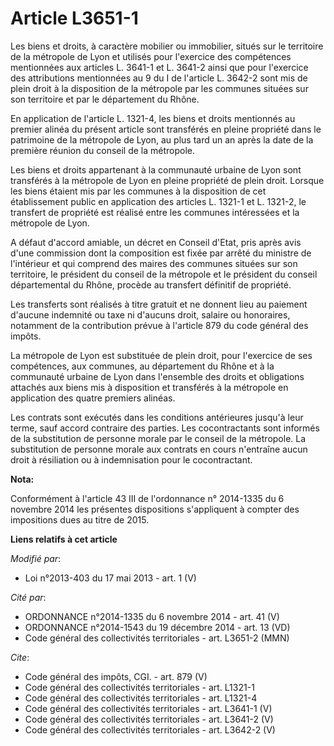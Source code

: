 # Article L3651-1

Les biens et droits, à caractère mobilier ou immobilier, situés sur le territoire de la métropole de Lyon et utilisés pour
l'exercice des compétences mentionnées aux articles L. 3641-1 et L. 3641-2 ainsi que pour l'exercice des attributions
mentionnées au 9 du I de l'article L. 3642-2 sont mis de plein droit à la disposition de la métropole par les communes
situées sur son territoire et par le département du Rhône.

En application de l'article L. 1321-4, les biens et droits mentionnés au premier alinéa du présent article sont transférés en
pleine propriété dans le patrimoine de la métropole de Lyon, au plus tard un an après la date de la première réunion du
conseil de la métropole.

Les biens et droits appartenant à la communauté urbaine de Lyon sont transférés à la métropole de Lyon en pleine propriété de
plein droit. Lorsque les biens étaient mis par les communes à la disposition de cet établissement public en application des
articles L. 1321-1 et L. 1321-2, le transfert de propriété est réalisé entre les communes intéressées et la métropole de
Lyon.

A défaut d'accord amiable, un décret en Conseil d'Etat, pris après avis d'une commission dont la composition est fixée par
arrêté du ministre de l'intérieur et qui comprend des maires des communes situées sur son territoire, le président du conseil
de la métropole et le président du conseil départemental du Rhône, procède au transfert définitif de propriété.

Les transferts sont réalisés à titre gratuit et ne donnent lieu au paiement d'aucune indemnité ou taxe ni d'aucuns droit,
salaire ou honoraires, notamment de la contribution prévue à l'article 879 du code général des impôts.

La métropole de Lyon est substituée de plein droit, pour l'exercice de ses compétences, aux communes, au département du Rhône
et à la communauté urbaine de Lyon dans l'ensemble des droits et obligations attachés aux biens mis à disposition et
transférés à la métropole en application des quatre premiers alinéas.

Les contrats sont exécutés dans les conditions antérieures jusqu'à leur terme, sauf accord contraire des parties. Les
cocontractants sont informés de la substitution de personne morale par le conseil de la métropole. La substitution de
personne morale aux contrats en cours n'entraîne aucun droit à résiliation ou à indemnisation pour le cocontractant.

**Nota:**

Conformément à l'article 43 III de l'ordonnance n° 2014-1335 du 6 novembre 2014 les présentes dispositions s'appliquent à
compter des impositions dues au titre de 2015.

**Liens relatifs à cet article**

_Modifié par_:

  - Loi n°2013-403 du 17 mai 2013 - art. 1 (V)

_Cité par_:

  - ORDONNANCE n°2014-1335 du 6 novembre 2014 - art. 41 (V)
  - ORDONNANCE n°2014-1543 du 19 décembre 2014 - art. 13 (VD)
  - Code général des collectivités territoriales - art. L3651-2 (MMN)

_Cite_:

  - Code général des impôts, CGI. - art. 879 (V)
  - Code général des collectivités territoriales - art. L1321-1
  - Code général des collectivités territoriales - art. L1321-4
  - Code général des collectivités territoriales - art. L3641-1 (V)
  - Code général des collectivités territoriales - art. L3641-2 (V)
  - Code général des collectivités territoriales - art. L3642-2 (V)
